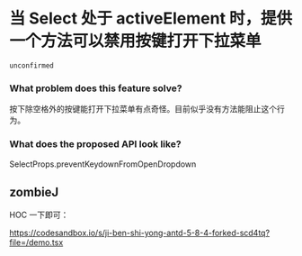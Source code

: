 # 当 Select 处于 activeElement 时，提供一个方法可以禁用按键打开下拉菜单

`unconfirmed`

### What problem does this feature solve?

按下除空格外的按键能打开下拉菜单有点奇怪。目前似乎没有方法能阻止这个行为。

### What does the proposed API look like?

SelectProps.preventKeydownFromOpenDropdown

<!-- generated by ant-design-issue-helper. DO NOT REMOVE -->

## zombieJ

HOC 一下即可：

https://codesandbox.io/s/ji-ben-shi-yong-antd-5-8-4-forked-scd4tq?file=/demo.tsx
